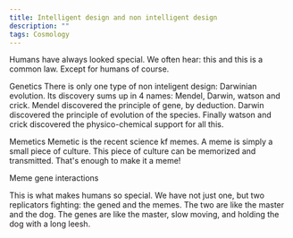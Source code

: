 ```yaml
---
title: Intelligent design and non intelligent design
description: "" 
tags: Cosmology
---
```



Humans have always looked special.
We often hear: this and this is a common law. Except for humans of course.

Genetics
There is only one type of non inteligent design: Darwinian evolution.
Its discovery sums up in 4 names: Mendel, Darwin, watson and crick.
Mendel discovered the principle of gene, by deduction.
Darwin discovered the principle of evolution of the species.
Finally watson and crick discovered the physico-chemical support for all this.

Memetics
Memetic is the recent science kf memes.
A meme is simply a small piece of culture.
This piece of culture can be memorized and transmitted.
That's enough to make it a meme!

Meme gene interactions

This is what makes humans so special.
We have not just one, but two replicators fighting: the gened and the memes.
The two are like the master and the dog. The genes are like the master, slow moving, and holding the dog with a long leesh.

